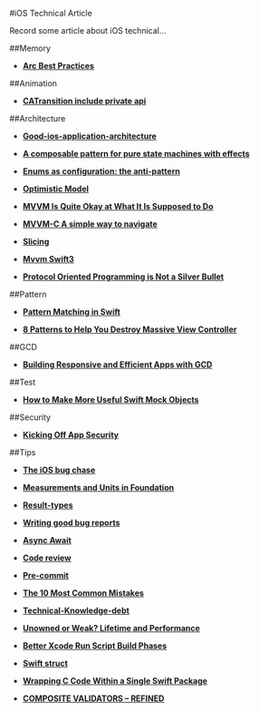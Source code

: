 

#iOS Technical Article

Record some article about iOS technical...

##Memory 

* [**Arc Best Practices**](http://amattn.com/p/arc_best_practices.html)

##Animation

* [**CATransition include private api**](http://iphonedevwiki.net/index.php/CATransition)

##Architecture 

* [**Good-ios-application-architecture**](http://slideslive.com/38897361/good-ios-application-architecture-en)

* [**A composable pattern for pure state machines with effects**](https://gist.github.com/andymatuschak/d5f0a8730ad601bcccae97e8398e25b2)

* [**Enums as configuration: the anti-pattern**](
http://www.jessesquires.com/enums-as-configs/)

* [**Optimistic Model**](
https://stanfy.com/blog/do-not-let-your-user-see-spinners/)

* [**MVVM Is Quite Okay at What It Is Supposed to Do**](
http://christiantietze.de/posts/2016/08/mvvm-is-okay-for-what-it-does/)

* [**MVVM-C A simple way to navigate**](
http://tech.trivago.com/2016/08/26/mvvm-c-a-simple-way-to-navigate//)

* [**Slicing**](http://khanlou.com/2016/10/slicing/)

* [**Mvvm Swift3**](http://www.bensnider.com/refactoring-an-mvvm-app-to-swift-3.html)

* [**Protocol Oriented Programming is Not a Silver Bullet**](http://chris.eidhof.nl/post/protocol-oriented-programming/)

##Pattern

* [**Pattern Matching in Swift**](https://www.raywenderlich.com/134844/pattern-matching-in-swift)

* [**8 Patterns to Help You Destroy Massive View Controller**](http://khanlou.com/2014/09/8-patterns-to-help-you-destroy-massive-view-controller/)

##GCD

* [**Building Responsive and Efficient Apps with GCD**](https://developer.apple.com/videos/play/wwdc2015/718/)

##Test

* [**How to Make More Useful Swift Mock Objects**](http://qualitycoding.org/swift-mock-objects/)

##Security

* [**Kicking Off App Security**](http://blog.prolificinteractive.com/2016/11/15/kicking-off-app-security/)

##Tips

* [**The iOS bug chase**](http://allegro.tech/2016/08/the-ios-bug-chase.html)

* [**Measurements and Units in Foundation**](https://oleb.net/blog/2016/07/measurements-and-units/)

* [**Result-types**](http://www.cocoawithlove.com/blog/2016/08/21/result-types-part-one.html)

* [**Writing good bug reports**](https://pspdfkit.com/blog/2016/writing-good-bug-reports/)

* [**Async Await**](http://khanlou.com/2016/09/async-await/)

* [**Code review**](http://www.slideshare.net/nnja/how-to-successfully-grow-a-code-review-culture?utm_campaign=CodeTengu&utm_medium=web&utm_source=CodeTengu_63)

* [**Pre-commit**](http://pre-commit.com/?utm_campaign=CodeTengu&utm_medium=web&utm_source=CodeTengu_63)

* [**The 10 Most Common Mistakes**](https://www.toptal.com/ios/top-ios-development-mistakes)

* [**Technical-Knowledge-debt**](http://modocache.io/technical-knowledge-debt)

* [**Unowned or Weak? Lifetime and Performance**](https://www.uraimo.com/2016/10/27/unowned-or-weak-lifetime-and-performance/)

* [**Better Xcode Run Script Build Phases**](http://www.mokacoding.com/blog/better-build-phase-scripts/)

* [**Swift struct**](https://ninjapro.wordpress.com/2016/10/28/should-i-use-struct-in-swift/)

* [**Wrapping C Code Within a Single Swift Package**](http://www.bensnider.com/wrapping-c-code-within-a-single-swift-package.html)

* [**COMPOSITE VALIDATORS – REFINED**](https://owensd.io/2016/11/28/composite-validators-refined/)